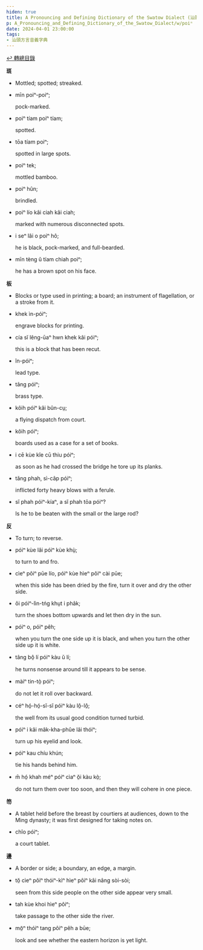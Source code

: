 ```yaml
---
hiden: true
title: A Pronouncing and Defining Dictionary of the Swatow Dialect (汕頭方言音義字典) / poiⁿ
p: A_Pronouncing_and_Defining_Dictionary_of_the_Swatow_Dialect/w/poiⁿ
date: 2024-04-01 23:00:00
tags: 
- 汕頭方言音義字典
---
```


[↩️ 轉總目錄](/A_Pronouncing_and_Defining_Dictionary_of_the_Swatow_Dialect)


**斑**
- Mottled; spotted; streaked.

- mīn poiⁿ-poiⁿ;

  pock-marked.

- poiⁿ tíam poiⁿ tíam;

  spotted.

- tōa tíam poiⁿ;

  spotted in large spots.

- poiⁿ tek;

  mottled bamboo.

- poiⁿ hûn;

  brindled.

- poiⁿ lío kâi ciah kâi ciah;

  marked with numerous disconnected spots.

- i seⁿ lâi o poiⁿ hô;

  he is black, pock-marked, and full-bearded.

- mīn tèng ŭ tíam chiah poiⁿ;

  he has a brown spot on his face.

**板**
- Blocks or type used in printing; a board; an instrument of flagellation, or a stroke from it.

- khek ìn-póiⁿ;

  engrave blocks for printing.

- cía sĭ lêng-ūaⁿ hwn khek kâi póiⁿ;

  this is a block that has been recut.

- în-póiⁿ;

  lead type.

- tâng póiⁿ;

  brass type.

- kôih póiⁿ kâi bûn-cṳ;

  a flying dispatch from court.

- kôih póiⁿ;

  boards used as a case for a set of books.

- i cē kùe kîe cū thiu póiⁿ;

  as soon as he had crossed the bridge he tore up its planks.

- tăng phah, sì-câp póiⁿ;

  inflicted forty heavy blows with a ferule.

- sĭ phah póiⁿ-kíaⁿ, a sĭ phah tōa póiⁿ?

  Is he to be beaten with the small or the large rod?

**反**
- To turn; to reverse.

- póiⁿ kùe lâi póiⁿ kùe khṳ̀;

  to turn to and fro.

- cìeⁿ pôiⁿ pūe lío, póiⁿ kùe hìeⁿ pôiⁿ cài pūe;

  when this side has been dried by the fire, turn it over and dry the other side.

- ôi póiⁿ-lìn-tńg khṳt i phâk;

  turn the shoes bottom upwards and let then dry in the sun.

- póiⁿ o, póiⁿ pêh;

  when you turn the one side up it is black, and when you turn the other side up it is white.

- tâng bô̤ lí póiⁿ kàu ŭ lí;

  he turns nonsense around till it appears to be sense.

- màiⁿ tin-tò̤ póiⁿ;

  do not let it roll over backward.

- céⁿ hó̤-hó̤-sĭ-sĭ póiⁿ kàu lô̤-lô̤;

  the well from its usual good condition turned turbid.

- póiⁿ i kâi mâk-kha-phûe lâi thóiⁿ;

  turn up his eyelid and look.

- póiⁿ kau chíu khún;

  tie his hands behind him.

- m̄ hó̤ khah méⁿ póiⁿ cìaⁿ ŏ̤i kàu kò̤;

  do not turn them over too soon, and then they will cohere in one piece.

**笏**
- A tablet held before the breast by courtiers at audiences, down to the Ming dynasty; it was first designed for taking notes on.

- chîo póiⁿ;

  a court tablet.

**邊**
- A border or side; a boundary, an edge, a margin.

- tŏ̤ cìeⁿ pôiⁿ thóiⁿ-kìⁿ hìeⁿ pôiⁿ kâi nâng sòi-sòi;

  seen from this side people on the other side appear very small.

- tah kùe khoi hìeⁿ pôiⁿ;

  take passage to the other side the river.

- mō̤ⁿ thóiⁿ tang pôiⁿ pêh a būe;

  look and see whether the eastern horizon is yet light.